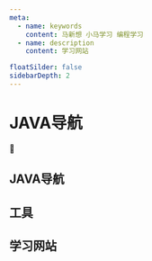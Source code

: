 ```yaml
---
meta:
  - name: keywords
    content: 马新想 小马学习 编程学习
  - name: description
    content: 学习网站

floatSilder: false
sidebarDepth: 2
---
```



# JAVA导航

:horse: 
## JAVA导航

<NavItem>
  <NavCard title="Oracle" jumpUrl="https://www.oracle.com/cn/java/technologies/javase-downloads.html" logo="https://www.oracle.com/asset/web/favicons/favicon-128.png" des="甲骨文公司,是全球最大的企业级软件公司，该网站可以下载java系列软件" />
</NavItem>


## 工具

<NavItem>
  <NavCard title="在线工具" jumpUrl="https://www.runoob.com/try/runcode.php?filename=HelloWorld&type=java" logo="https://static.runoob.com/images/favicon.ico" des="甲骨文公司,是全球最大的企业级软件公司，该网站可以下载java系列软件" />
  <NavCard title="Tomcat教程" jumpUrl="https://www.w3cschool.cn/tomcat/" logo="https://7n.w3cschool.cn/statics/images/favicon.ico" des="W3CSchool 下的Tomcat系列教程网站" />
</NavItem>



## 学习网站

<NavItem>
  <NavCard title="Java 教程" jumpUrl="https://www.runoob.com/java/java-tutorial.html" logo="https://static.runoob.com/images/favicon.ico" des="菜鸟教程(www.runoob.com)提供了编程的基础技术教程, 介绍了HTML、CSS、Javascript、Python，Java，Ruby，C，PHP , MySQL等各种编程语言的基础知识。" />
  <NavCard title="How2j" jumpUrl="https://how2j.cn/" logo="https://how2j.cn/img/site/favicon.ico" des="How2J是Java教程, 内容涵盖J2SE、WEB前端、J2EE、框架技术等全面的Java内容。 基于实例代码和视频讲解的学习方式为Java职业生涯打下坚实的基础" />
  <NavCard title="Java博客" jumpUrl="https://pdai.tech" logo="https://pdai.tech/favicon.ico" des="Java 全栈知识体系" />
  <NavCard title="廖雪峰Java教程" jumpUrl="https://www.liaoxuefeng.com/wiki/1252599548343744" des="一个Java教程" />
  <NavCard title="动力节点" jumpUrl="http://www.bjpowernode.com/tutorial/" des="一个培训Java网站，含有java相关教程" />
</NavItem>

